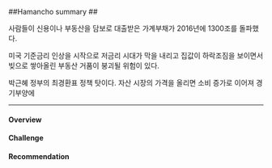 ##Hamancho summary ##

사람들이 신용이나 부동산을 담보로 대출받은 가계부채가 2016년에 1300조를 돌파했다. 

미국 기준금리 인상을 시작으로 저금리 시대가 막을 내리고 집값이 하락조짐을 보이면서 빚으로 쌓아올린 부동산 거품이 붕괴될 위험이 있다. 

박근혜 정부의 최경환표 정책 탓이다. 자산 시장의 가격을 올리면 소비 증가로 이어져 경기부양에


----------

#### Overview ####

#### Challenge ####

#### Recommendation ####

 